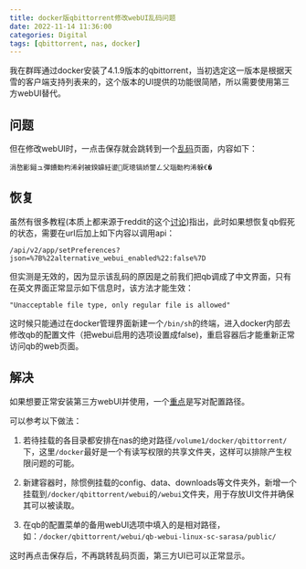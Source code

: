 ```yaml
---
title: docker版qbittorrent修改webUI乱码问题
date: 2022-11-14 11:36:00
categories: Digital
tags: [qbittorrent, nas, docker]
---
```


我在群晖通过docker安装了4.1.9版本的qbittorrent，当初选定这一版本是根据天雪的客户端支持列表来的，这个版本的UI提供的功能很简陋，所以需要使用第三方webUI替代。

<!-- more -->

## 问题

但在修改webUI时，一点击保存就会跳转到一个[乱码][1]页面，内容如下：

`涓嶅彲鎺ュ彈鐨勬枃浠剁被鍨嬶紝鍙厑璁镐娇鐢ㄥ父瑙勬枃浠躲€�`

## 恢复

虽然有很多教程(本质上都来源于reddit的这个[讨论][2])指出，此时如果想恢复qb假死的状态，需要在url后加上如下内容以调用api：

`/api/v2/app/setPreferences?json=%7B%22alternative_webui_enabled%22:false%7D`

但实测是无效的，因为显示该乱码的原因是之前我们把qb调成了中文界面，只有在英文界面正常显示如下信息时，该方法才能生效：

`"Unacceptable file type, only regular file is allowed"`

这时候只能通过在docker管理界面新建一个`/bin/sh`的终端，进入docker内部去修改qb的配置文件（把webui启用的选项设置成false)，重启容器后才能重新正常访问qb的web页面。

## 解决

如果想要正常安装第三方webUI并使用，一个[重点][3]是写对配置路径。

可以参考以下做法：

1. 若待挂载的各目录都安排在nas的绝对路径`/volume1/docker/qbittorrent/`下，这里`/docker`最好是一个有读写权限的共享文件夹，这样可以排除产生权限问题的可能。

2. 新建容器时，除惯例挂载的config、data、downloads等文件夹外，新增一个挂载到`/docker/qbittorrent/webui`的`/webui`文件夹，用于存放UI文件并确保其可以被读取。

3. 在qb的配置菜单的备用webUI选项中填入的是相对路径，如：`/docker/qbittorrent/webui/qb-webui-linux-sc-sarasa/public/`

这时再点击保存后，不再跳转乱码页面，第三方UI已可以正常显示。

[1]: https://github.com/PrintNow/MD-qBittorrent-web-ui/issues/2
[2]: https://www.reddit.com/r/qBittorrent/comments/ky01n4/web_ui_stuck_on_unacceptable_file_type_only/
[3]: https://github.com/miniers/qb-web/issues/22